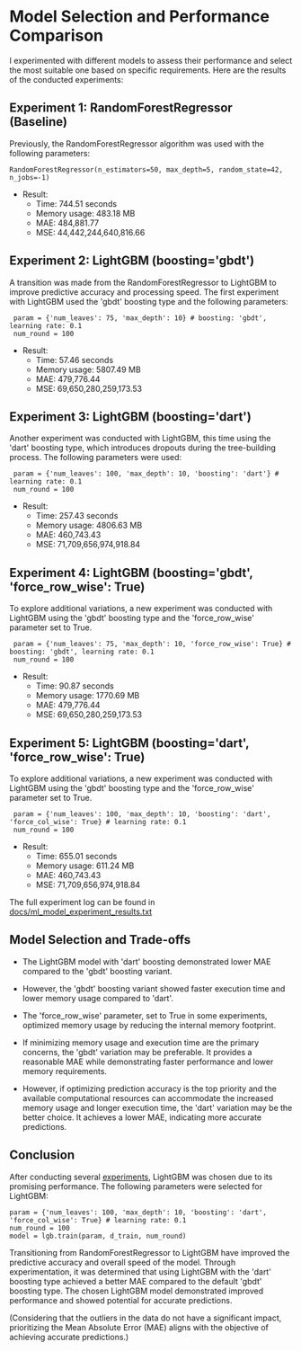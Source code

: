 # Model Selection and Performance Comparison

I experimented with different models to assess their performance and select the most suitable one based on specific requirements. Here are the results of the conducted experiments:

##  Experiment 1: RandomForestRegressor (Baseline)

Previously, the RandomForestRegressor algorithm was used with the following parameters:
   ```
RandomForestRegressor(n_estimators=50, max_depth=5, random_state=42, n_jobs=-1)
   ```
- Result:
    - Time: 744.51 seconds
    - Memory usage: 483.18 MB
    - MAE: 484,881.77
    - MSE: 44,442,244,640,816.66

##  Experiment 2: LightGBM (boosting='gbdt')

A transition was made from the RandomForestRegressor to LightGBM to improve predictive accuracy and processing speed. The first experiment with LightGBM used the 'gbdt' boosting type and the following parameters:
   ```
    param = {'num_leaves': 75, 'max_depth': 10} # boosting: 'gbdt', learning rate: 0.1
    num_round = 100
   ```
- Result:
    - Time: 57.46 seconds
    - Memory usage: 5807.49 MB
    - MAE: 479,776.44
    - MSE: 69,650,280,259,173.53

##  Experiment 3: LightGBM (boosting='dart')

Another experiment was conducted with LightGBM, this time using the 'dart' boosting type, which introduces dropouts during the tree-building process. The following parameters were used:
   ```
    param = {'num_leaves': 100, 'max_depth': 10, 'boosting': 'dart'} # learning rate: 0.1
    num_round = 100
   ```
- Result:
    - Time: 257.43 seconds
    - Memory usage: 4806.63 MB
    - MAE: 460,743.43
    - MSE: 71,709,656,974,918.84

##  Experiment 4: LightGBM (boosting='gbdt', 'force_row_wise': True)

To explore additional variations, a new experiment was conducted with LightGBM using the 'gbdt' boosting type and the 'force_row_wise' parameter set to True.
   ```
    param = {'num_leaves': 75, 'max_depth': 10, 'force_row_wise': True} # boosting: 'gbdt', learning rate: 0.1
    num_round = 100
   ```
- Result:
    - Time: 90.87 seconds
    - Memory usage: 1770.69 MB
    - MAE: 479,776.44
    - MSE: 69,650,280,259,173.53

##  Experiment 5: LightGBM (boosting='dart', 'force_row_wise': True)

To explore additional variations, a new experiment was conducted with LightGBM using the 'gbdt' boosting type and the 'force_row_wise' parameter set to True.
   ```
    param = {'num_leaves': 100, 'max_depth': 10, 'boosting': 'dart', 'force_col_wise': True} # learning rate: 0.1
    num_round = 100
   ```
- Result:
    - Time: 655.01 seconds
    - Memory usage: 611.24 MB
    - MAE: 460,743.43
    - MSE: 71,709,656,974,918.84

The full experiment log can be found in [docs/ml_model_experiment_results.txt](https://github.com/amy83762100/stock_market_airflow/blob/main/docs/ml_model_experiment_results.txt)

## Model Selection and Trade-offs

- The LightGBM model with 'dart' boosting demonstrated lower MAE compared to the 'gbdt' boosting variant.
- However, the 'gbdt' boosting variant showed faster execution time and lower memory usage compared to 'dart'.
- The 'force_row_wise' parameter, set to True in some experiments, optimized memory usage by reducing the internal memory footprint.

- If minimizing memory usage and execution time are the primary concerns, the 'gbdt' variation may be preferable. It provides a reasonable MAE while demonstrating faster performance and lower memory requirements.

- However, if optimizing prediction accuracy is the top priority and the available computational resources can accommodate the increased memory usage and longer execution time, the 'dart' variation may be the better choice. It achieves a lower MAE, indicating more accurate predictions.

## Conclusion
After conducting several [experiments](https://github.com/amy83762100/stock_market_airflow/blob/main/docs/ml_model_experiment_results.txt), LightGBM was chosen due to its promising performance. The following parameters were selected for LightGBM:
   ```
param = {'num_leaves': 100, 'max_depth': 10, 'boosting': 'dart', 'force_col_wise': True} # learning rate: 0.1
num_round = 100
model = lgb.train(param, d_train, num_round)

   ```
Transitioning from RandomForestRegressor to LightGBM have improved the predictive accuracy and overall speed of the model. Through experimentation, it was determined that using LightGBM with the 'dart' boosting type achieved a better MAE compared to the default 'gbdt' boosting type. The chosen LightGBM model demonstrated improved performance and showed potential for accurate predictions.

(Considering that the outliers in the data do not have a significant impact, prioritizing the Mean Absolute Error (MAE) aligns with the objective of achieving accurate predictions.)

